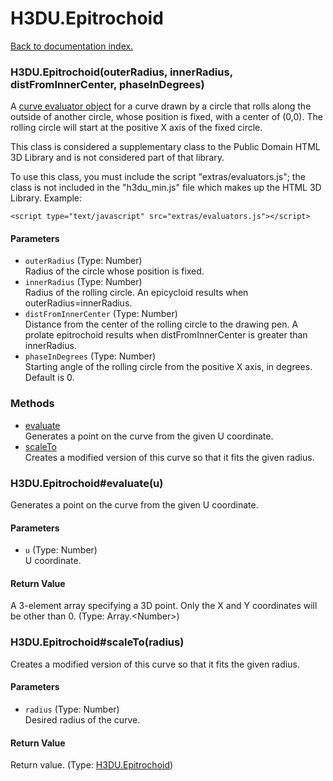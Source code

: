# H3DU.Epitrochoid

[Back to documentation index.](index.md)

 <a name='H3DU.Epitrochoid'></a>
### H3DU.Epitrochoid(outerRadius, innerRadius, distFromInnerCenter, phaseInDegrees)

A <a href="H3DU.CurveEval.md#H3DU.CurveEval_vertex">curve evaluator object</a> for a curve drawn by a circle that rolls along the outside
of another circle, whose position is fixed, with a center of (0,0).
The rolling circle will start at the positive X axis of the fixed circle.

This class is considered a supplementary class to the
Public Domain HTML 3D Library and is not considered part of that
library.

To use this class, you must include the script "extras/evaluators.js"; the
class is not included in the "h3du_min.js" file which makes up
the HTML 3D Library. Example:

    <script type="text/javascript" src="extras/evaluators.js"></script>

#### Parameters

* `outerRadius` (Type: Number)<br>
    Radius of the circle whose position is fixed.
* `innerRadius` (Type: Number)<br>
    Radius of the rolling circle. An epicycloid results when outerRadius=innerRadius.
* `distFromInnerCenter` (Type: Number)<br>
    Distance from the center of the rolling circle to the drawing pen. A prolate epitrochoid results when distFromInnerCenter is greater than innerRadius.
* `phaseInDegrees` (Type: Number)<br>
    Starting angle of the rolling circle from the positive X axis, in degrees. Default is 0.

### Methods

* [evaluate](#H3DU.Epitrochoid_evaluate)<br>Generates a point on the curve from the given U coordinate.
* [scaleTo](#H3DU.Epitrochoid_scaleTo)<br>Creates a modified version of this curve so that it
fits the given radius.

 <a name='H3DU.Epitrochoid_evaluate'></a>
### H3DU.Epitrochoid#evaluate(u)

Generates a point on the curve from the given U coordinate.

#### Parameters

* `u` (Type: Number)<br>
    U coordinate.

#### Return Value

A 3-element array specifying a 3D point.
Only the X and Y coordinates will be other than 0. (Type: Array.&lt;Number>)

 <a name='H3DU.Epitrochoid_scaleTo'></a>
### H3DU.Epitrochoid#scaleTo(radius)

Creates a modified version of this curve so that it
fits the given radius.

#### Parameters

* `radius` (Type: Number)<br>
    Desired radius of the curve.

#### Return Value

Return value. (Type: <a href="H3DU.Epitrochoid.md">H3DU.Epitrochoid</a>)

